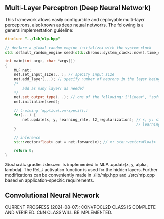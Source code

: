 ## Multi-Layer Perceptron (Deep Neural Network)

This framework allows easily configurable and deployable multi-layer perceptrons, also known as deep neural networks. The following is a general implementation guideline:

```cpp
#include "../lib/mlp.hpp"

// declare a global random engine initialized with the system clock
std::default_random_engine seed(std::chrono::system_clock::now().time_since_epoch().count());

int main(int argc, char *argv[])
{
    MLP net;
    net.set_input_size(...); // specify input size
    net.add_layer(...); // specify number of neurons in the layer being added
    /*
        add as many layers as needed
    */
    net.set_output_type(...); // one of the following: {"linear", "softmax", "relu"}
    net.initialize(seed);

    // training (application-specific)
    for(...) {
        net.update(x, y, learning_rate, l2_regularization); // x, y: std::vector<float>
                                                            // learning_rate, l2_regularization: float
    }

    // inference
    std::vector<float> out = net.forward(x); // x: std::vector<float>

    return 0;
}
```

Stochastic gradient descent is implemented in MLP::update(x, y, alpha, lambda). The ReLU activation function is used for the hidden layers. Further modifications can be conveniently made in ./lib/mlp.hpp and ./src/mlp.cpp based on application-specific requirements.

## Convolutional Neural Network

CURRENT PROGRESS (2024-08-07): CONVPOOL2D CLASS IS COMPLETE AND VERIFIED. CNN CLASS WILL BE IMPLEMENTED.
